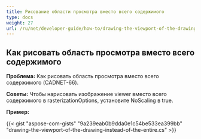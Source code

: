 ```yaml
---
title: Рисование области просмотра вместо всего содержимого
type: docs
weight: 27
url: /ru/net/developer-guide/how-to/drawing-the-viewport-of-the-drawing-instead-of-the-entire-content/
---
```


## **Как рисовать область просмотра вместо всего содержимого**

**Проблема:** Как рисовать область просмотра вместо всего содержимого (CADNET-66).

**Советы:** Чтобы нарисовать изображение viewer вместо всего содержимого в rasterizationOptions, установите NoScaling в true.

**Пример:**

{{< gist "aspose-com-gists" "9a239eab0b9dda0e1c54be533ea399bb" "drawing-the-viewport-of-the-drawing-instead-of-the-entire.cs" >}}
